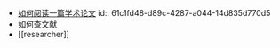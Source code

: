 - [如何阅读一篇学术论文](https://geekplux.com/posts/how-to-read-a-research-paper)
  id:: 61c1fd48-d89c-4287-a044-14d835d770d5
- [如何查文献](https://chriszheng.science/2016/06/28/How-to-find-scientific-papers/)
- [[researcher]]